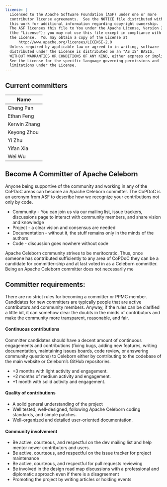 ```yaml
---
license: |
  Licensed to the Apache Software Foundation (ASF) under one or more
  contributor license agreements.  See the NOTICE file distributed with
  this work for additional information regarding copyright ownership.
  The ASF licenses this file to You under the Apache License, Version 2.0
  (the "License"); you may not use this file except in compliance with
  the License.  You may obtain a copy of the License at
      http://www.apache.org/licenses/LICENSE-2.0
  Unless required by applicable law or agreed to in writing, software
  distributed under the License is distributed on an "AS IS" BASIS,
  WITHOUT WARRANTIES OR CONDITIONS OF ANY KIND, either express or implied.
  See the License for the specific language governing permissions and
  limitations under the License.
---
```


## Current committers

| Name         |
|--------------|
| Cheng Pan    |
| Ethan Feng   |
| Kerwin Zhang |
| Keyong Zhou  |
| Yi Zhu       |
| Yifan Xia    |
| Wei Wu       |


## Become A Committer of Apache Celeborn
Anyone being supportive of the community and working in any of the CoPDoC areas can become an Apache Celeborn committer. The CoPDoC is an acronym from ASF to describe how we recognize your contributions not only by code.

- Community - You can join us via our mailing list, issue trackers, discussions page to interact with community members, and share vision and knowledge
- Project - a clear vision and consensus are needed
- Documentation - without it, the stuff remains only in the minds of the authors
- Code - discussion goes nowhere without code


Apache Celeborn community strives to be meritocratic. Thus, once someone has contributed sufficiently to any area of CoPDoC they can be a candidate for committer-ship and at last voted in as a Celeborn committer. Being an Apache Celeborn committer does not necessarily me

## Committer requirements:
There are no strict rules for becoming a committer or PPMC member. Candidates for new committers are typically people that are active contributors and community members. Anyway, if the rules can be clarified a little bit, it can somehow clear the doubts in the minds of contributors and make the community more transparent, reasonable, and fair.

#### Continuous contributions
Committer candidates should have a decent amount of continuous engagements and contributions (fixing bugs, adding new features, writing documentation, maintaining issues boards, code review, or answering community questions) to Celeborn either by contributing to the codebase of the main website or Celeborn’s GitHub repositories.

- +3 months with light activity and engagement.
- +2 months of medium activity and engagement.
- +1 month with solid activity and engagement.

#### Quality of contributions
- A solid general understanding of the project
- Well tested, well-designed, following Apache Celeborn coding standards, and simple patches.
- Well-organized and detailed user-oriented documentation.

#### Community involvement
- Be active, courteous, and respectful on the dev mailing list and help mentor newer contributors and users.
- Be active, courteous, and respectful on the issue tracker for project maintenance
- Be active, courteous, and respectful for pull requests reviewing
- Be involved in the design road map discussions with a professional and diplomatic approach even if there is a disagreement
- Promoting the project by writing articles or holding events